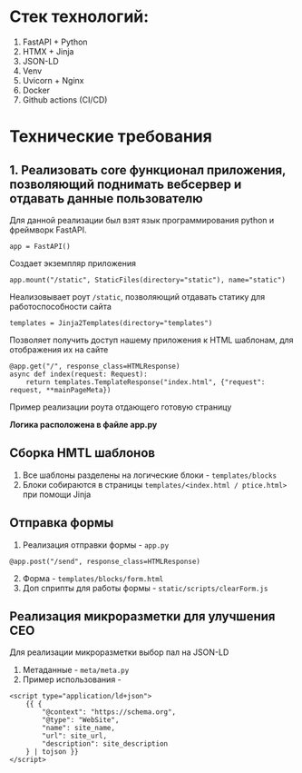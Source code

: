 # Стек технологий:
1. FastAPI + Python
2. HTMX + Jinja
3. JSON-LD
4. Venv
5. Uvicorn + Nginx
6. Docker
7. Github actions (CI/CD)

# Технические требования
## 1. Реализовать core функционал приложения, позволяющий поднимать вебсервер и отдавать данные пользователю
Для данной реализации был взят язык программирования python и фреймворк FastAPI.
```
app = FastAPI()
```
Cоздает экземпляр приложения
```
app.mount("/static", StaticFiles(directory="static"), name="static")
```
Hеализовывает роут `/static`, позволяющий отдавать статику для работоспособности сайта
```
templates = Jinja2Templates(directory="templates")
```
Позволяет получить доступ нашему приложения к HTML шаблонам, для отображения их на сайте
```
@app.get("/", response_class=HTMLResponse)
async def index(request: Request):
    return templates.TemplateResponse("index.html", {"request": request, **mainPageMeta})
```
Пример реализации роута отдающего готовую страницу

**Логика расположена в файле app.py**

## Сборка HMTL шаблонов
1. Все шаблоны разделены на логические блоки - `templates/blocks`
2. Блоки собираются в страницы `templates/<index.html / ptice.html>` при помощи Jinja

## Отправка формы
1. Реализация отправки формы - `app.py`
```
@app.post("/send", response_class=HTMLResponse)
```
2. Форма - `templates/blocks/form.html`
3. Доп сприпты для работы формы - `static/scripts/clearForm.js`


## Реализация микроразметки для улучшения СЕО
Для реализации микроразметки выбор пал на JSON-LD
1. Метаданные - `meta/meta.py`
2. Пример использования -
```
<script type="application/ld+json">
    {{ {
        "@context": "https://schema.org",
        "@type": "WebSite",
        "name": site_name,
        "url": site_url,
        "description": site_description
    } | tojson }}
</script>
```